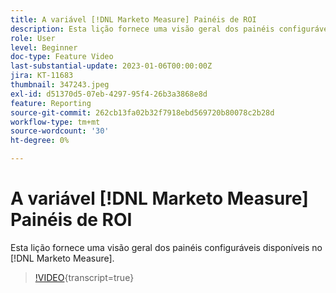 ```yaml
---
title: A variável [!DNL Marketo Measure] Painéis de ROI
description: Esta lição fornece uma visão geral dos painéis configuráveis disponíveis no [!DNL Marketo Measure].
role: User
level: Beginner
doc-type: Feature Video
last-substantial-update: 2023-01-06T00:00:00Z
jira: KT-11683
thumbnail: 347243.jpeg
exl-id: d51370d5-07eb-4297-95f4-26b3a3868e8d
feature: Reporting
source-git-commit: 262cb13fa02b32f7918ebd569720b80078c2b28d
workflow-type: tm+mt
source-wordcount: '30'
ht-degree: 0%

---
```


# A variável [!DNL Marketo Measure] Painéis de ROI

Esta lição fornece uma visão geral dos painéis configuráveis disponíveis no [!DNL Marketo Measure].

>[!VIDEO](https://video.tv.adobe.com/v/347243/?learn=on){transcript=true}
